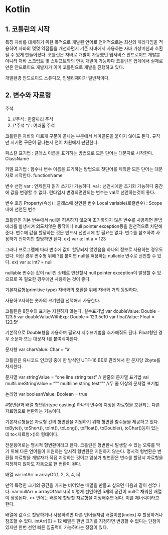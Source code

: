 # Kotlin

## 1. 코틀린의 시작
특징
자바를 대체하기 위한 목적으로 개발된 언어로 언어적으로는 최신의 패러다임을 적용하여 자바의 몇몇 약점들을 개선하면서 기존 자바에서 사용하는 자바 가상머신과 호환될 수 있게 만들어졌다. 코틀린은 자바로 개발이 가능했던 웹서비스 안드로이드 개발뿐아니라 자바 스크립트 및 스위프트와의 연동 개발이 가능하다
코틀린은 업계에서 실제로 만은 안드로이드 개발자가 이미 코틀린으로 개발을 진행하고 있다.

개발환경
안드로이드 스튜디오, 인텔리제이가 일반적이다. 

## 2. 변수와 자료형
주석
1. //주석 : 한줄짜리 주석
2. /*주석 */ : 여러줄 주석

코틀린은 자바와 다르게 구문이 끝나는 부분에서 세미콜론을 붙이지 않아도 된다.
규칙만 지키면 구문이 끝나는지 언어 차원에서 판단한다.

파스칼 표기법
: 클래스 이름을 표기하는 방법으로 모든 단어는 대문자로 시작한다.
ClassName

 카멜 표기법
: 함수나 변수 이름을 표기하는 방법으로 첫단어를 제외한 모든 단어는 대문자로 시작한다.
functionName

변수 선언
var : 언제든지 읽기 쓰기가 가능하다.
val : 선언시에만 초기화 가능하다 중간에 값을 변경할 수 없다.
런타임시 변경되면안되는 변수는 val로 선언하는것이 좋다.

변수 호칭
Property(속성) : 클래스에 선언된 변수
Local variable(로컬변수) : Scope내에 선언된 변수

코틀린은 기본 변수에서 null을 허용하지 않으며 초기화되지 않은 변수를 사용하면 문법에러를 발생시켜 의도치않은 동작이나 null pointer exception등을 원천적으로 차단해준다.
변수에 값을 할당하는 것은 반드시 선언시에 할 필요는 없다.
변수를 참조하여 사용하기 전까지만 할당하면 된다.
ex)
var a: Int
a = 123

그러나 프로그램에 따라 변수에 값이 할당되지 않았음을 하나의 정보로 사용하는 경우도 있다. 이런 경우 변수형 뒤에 ?를 붙이면 null을 혀용하는 nullable 변수로 선언할 수 있다.
ex)
var a: Int? = null

nullable 변수는 값이 null인 상태로 연산할시 null pointer exception이 발생할 수 있으므로 꼭 필요한 경우에만 사용하는 것이 좋다.


기본자료형(primitive type)
자바와의 호환을 위해 자바와 거의 동일하다. 


사용하고자하는 숫자의 크기만큼 선택해서 사용한다.


코틀린은 8진수의 표기는 지원하지 않는다.
실수표기법
var doubleValue: Double = 123.5
var doubleValueWithExp: Double = 123.5e10
var floatValue: Float = 123.5f

기본적으로 Double형을 사용하며 필요시 지수표기법을 추가해줘도 된다.
Float형인 경우 소문자 또는 대문자 f를 붙여줘야한다.

문자형
var charValue: Char = “a’

코틀린은 유니코드 인코딩 중에 한 방식인 UTF-16 BE로 관리해서 한 문자당 2byte를 차지한다.

문자열
var stringValue = “one line string test” // 한줄의 문자열 표기법
val multiLineStringValue = “”“ multiline
string
test“”“ //두 줄 이상의 문자열 표기법

논리형
var booleanValue: Boolean = true

#형변환과 배열
형변환(type casting)
하나의 변수에 지정된 자료형을 호환되는 다른 자료형으로 변환하는 기능이다.

기본자료형들은 자료형 간의 형변환을 지원하기 위해 형변환 함수들을 제공하고 있다.
toByte(), toShort(), toInt(), toLong(), toFloat(), toDouble(), toChar()등이 있는데
to<자료형>()의 형태이다.



전문용어로는 명시적 형변환이라고 한다. 코틀린은 형변환시 발생할 수 있는 오류를 막기 위해 다른 언어들이 지원하는 암시적 형변환은 지원하지 않는다.
명시적 형변환은 변환될 자료형을 개발자가 직접 지정하는 것이고
암싲거 형변환은 변수를 할당시 자료형을 지정하지 않아도 자동으로 현 변환이 된다.

배열
var intArr = arrayOf(1, 2, 3, 4, 5)

만약 특정한 크기의 공간을 가지는 비어있는 배열을 만들고 싶으면 다음과 같이 선얺나다.
var nullArr = arrayOfNulls<Int>(5)
이렇게 선언하면 5개의 공간이 null로 채워진 배열이 생성된다.
<> 안에는 배열에 할당할 자료형을 지정해주면 된다. 이를 제너릭이라고 한다.

배열에 값ㅇ르 할당하거나 사용하려면 다른 언어들처럼 배열이름[index] 후 할당하거나 참조할 수 있다. 
intArr[0] = 12
배열은 한번 크기를 지정하면 변경할 수 없다는 단점이 있지만
한번 선언 빠른 입출력이 가능하다는 장점이 있다.
